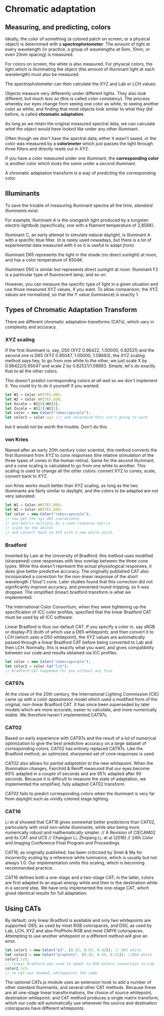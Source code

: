 # Chromatic adaptation

## Measuring, and predicting, colors

Ideally, the color of something
(a colored patch on screen, or a physical object)
is determined with a __spectrophotometer__.
The amount of light at every wavelength
(in practice, a group of wavelengths
at 5nm, 10nm, or even 20nm spacing)
is measured.

For colors on screen, the white is also measured.
For physical colors, the light which is illuminating the object
(the amount of illuminant light at each wavelength)
must also be measured.

The spectrophotometer can then calculate the XYZ and Lab or LCH values.

Objects measure very differently under different lights.
They also look different, but much less so
(this is called _color constancy_).
The process whereby our eyes change from seeing one color as white,
to seeing another color as white,
and finding that most objects look similar to what they did before,
is called __chromatic adaptation__.

As long as we retain the original measured spectral data,
we can calculate _what the object would have looked like_
under any other illuminant.

Often though we don't have the spectral data;
either it wasn't saved,
or the color was measured by a __colorimeter__
which just passes the light through three filters
and directly reads out in XYZ.

If you have a color measured under one illuminant,
the __corresponding color__ is another color which
_looks the same_ under a second illuminant.

A chromatic adaptation transform is a way of _predicting_
the corresponding color.

## Illuminants

To save the trouble of measuring illuminant spectra all the time,
_standard illuminants_ exist.

For example, Illuminant A is the orangeish light
produced by a tungsten electric lightbulb
(specifically, one with a filament temperature of 2,856K).

Illuminant C, an early attempt to simulate natural daylight,
is Illuminant A with a specific blue filter.
(it is rarely used nowadays,
but there is a lot of experimental data measured with it
so it is useful to adapt _from_).

Illuminant D65 represents the light in the shade (no direct sunlight) at noon,
and has a color temperature of 6504K.

Illuminant D50 is similar but represents direct sunlight at noon.
Illuminant F2 is a particular type of fluorescent lamp, and so on.

However, you can measure the specific type of light
in a given situation and use those measured XYZ values,
if you want. To allow comparison, the XYZ values are normalized,
so that the Y value (luminance) is exactly 1.


## Types of Chromatic Adaptation Transform

There are different chromatic adaptation transforms (CATs),
which vary in complexity and accuracy.

### XYZ scaling

If the first illuminant is, say, D50 (XYZ 0.96422, 1.00000, 0.82521)
and the second one is D65 (XYZ 0.95047, 1.00000, 1.08883),
the XYZ scaling method says hey,
to go from one white to the other,
we just scale X by 0.96422/0.95047
and scale Z by 0.82521/1.08883.
Simple, let's do exactly that to all the other colors.

This doesn't predict corresponding colors _at all well_
so we don't implement it. You could try to do it yourself if you wanted:

```js
let W1 = Color.WHITES.D65;
let W2 = Color.WHITES.D50;
let Xscale = W1[0]/W2[0];
let Zscale = W1[2]/W2[2];
let color = new Color("rebeccapurple");
let color2 = color.xyz /// aah nevermind this isn't going to work
```

but it would not be worth the trouble.
Don't do this.

### von Kries

Named after an early 20th century color scientist,
this method converts the first illuminant
from XYZ to _cone responses_
(the relative stimulation of the three types of cones in the human retina).
Same for the second illuminant,
and a cone scaling is calculated to go from one white to another.
This scaling is used to change all the other colors:
convert XYZ to cones, scale, convert back to XYZ.

von Kries works much better than XYZ scaling,
as long as the two illuminants are fairly similar to daylight,
and the colors to be adapted are not very saturated.

```js
let W1 = Color.WHITES.D65;
let W2 = Color.WHITES.D50;
let color = new Color("rebeccapurple");
// now get the xyz-d65 coordinates
// and matrix multiply by a cone response matrix
// scale by the whites
// and convert back to XYZ with a new white point.
```

### Bradford

Invented by Lam at the University of Bradford,
this method uses modified (sharpened) cone responses
with less overlap between the three cone types.
While this doesn't represent the actual physiological responses,
it does give better predictive accuracy.
The originally published CAT also incorporated
a correction for the non-linear response of the
short wavelength ("blue") cone.
Later studies found that this correction
did not significantly improve accuracy,
and prevented round-tripping,
so it was dropped.
The simplified (linear) bradford transform is what we implemented.

The International Color Consortium,
when they were tightening up the specification of ICC color profiles,
specified that the linear Bradford CAT must be used by all ICC software.

Linear Bradford is thus our default CAT.
If you specify a color in, say sRGB or display-P3
(both of which use a D65 whitepoint),
and then convert it to LCH (which uses a D50 whitepoint),
the XYZ values are automatically passed through a linear Bradford CAT
before being converted to Lab and then LCH.
Normally, this is exactly what you want,
and gives compatibility between our code
and results obtained via ICC profiles.

```js
let color = new Color("rebeccapurple");
let color2 = color.to("lch");
// Bradford CAT happened for you without any fuss
```

### CAT97s

At the close of the 20th century,
the International Lighting Commission (CIE)
came up with a _color appearance model_
which used a modified form of the original, non-linear Bradford CAT.
It has since been superseded by later models
which are more accurate,
easier to calculate,
and more numerically stable.
We therefore haven't implemented CAT97s.

### CAT02

Based on early experience with CAT97s
and the result of a lot of numerical optimization
to give the best predictive accuracy
on a large dataset of corresponding colors,
CAT02 has entirely replaced CAT97s.
Like the Bradford method,
an optimized, sharpened set of cone responses is used.

CAT02 also allows for _partial adaptation_ to the new whitepoint.
When the illumination changes, Fairchild &amp; Reniff measured that
our eyes become 60% adapted in a couple of seconds
and are 95% adapted after 90 seconds.
Because it is difficult to measure the state of adaptation,
we implemented the simplified, fully adapted CAT02 transform.

CAT02 fails to predict corresponding colors when the illuminant
is very far from daylight
such as vividly colored stage lighting.

### CAT16

Li et al showed that CAT16 gives somewhat better predictions than CAT02,
particularly with vivid non-white illuminants,
while also being more numerically robust and mathematically simpler.
// A Revision of CIECAM02 and its CAT and UCS
// Changjun Li, Zhiqiang Li, et al (2016)
// 24th Color and Imaging Conference Final Program and Proceedings

CAT16, as originally published, has been criticized by Smet & Ma
for incorrectly scaling by a reference white luminance,
which is usually but not always 1.0.
Our implementation omits this scaling,
which is becoming recommended practice.

CAT16 defines both a one-stage and a two-stage CAT;
in the latter, colors are first adapted to an equal-energy white
and then to the destination white in a second step.
We have only implemented the one-stage CAT,
which gived identical results for full adaptation.

## Using CATs

By default, only linear Bradford is available
and only two whitepoints are supported:
D65, as used by most RGB colorspaces,
and D50, as used by Lab, LCH, XYZ
and also ProPhoto RGB and most CMYK colorspaces.
Attempting to use another whitepoint or a different method will give an error.

```js
let color1 = new Color("p3", [0.22, 0.63, 0.42]); // D65 white
let color2 = new Color("prophoto", [0.15, 0.54, 0.21]); //D50 white
color1.lch;
// linear Bradford was used to adapt to D50 before conversion to Lab
color2.lch;
// no CAT was needed, whitepoints the same
```

The optional CATs.js module
uses an extension hook to add
a number of other standard illuminants,
and several other CAT methods.
Because these are all one-stage linear transformations,
the choice of source whitepoint, destination whitepoint,
and CAT method produces a single matrix transform,
which our code will automatically use
whenever the source and destination colorspaces have different whitepoints.
